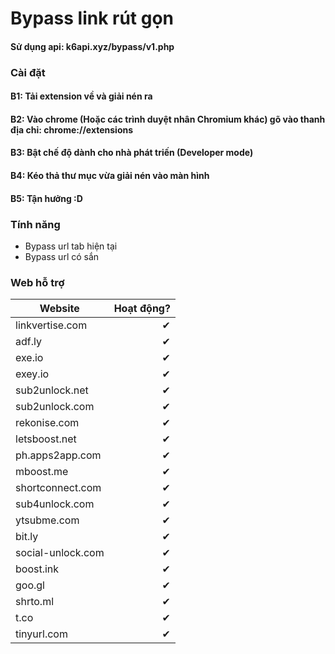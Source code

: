 # Bypass link rút gọn
#### Sử dụng api: k6api.xyz/bypass/v1.php

### Cài đặt
#### B1: Tải extension về và giải nén ra
#### B2: Vào chrome (Hoặc các trình duyệt nhân Chromium khác) gõ vào thanh địa chỉ: chrome://extensions
#### B3: Bật chế độ dành cho nhà phát triến (Developer mode)
#### B4: Kéo thả thư mục vừa giải nén vào màn hình
#### B5: Tận hưởng :D

### Tính năng
- Bypass url tab hiện tại
- Bypass url có sắn

### Web hỗ trợ
| Website       | Hoạt động?      | 
| ------------- | -------------:| 
| linkvertise.com      | ✔ | 
| adf.ly      | ✔     | 
| exe.io      | ✔     | 
| exey.io      | ✔     | 
| sub2unlock.net | ✔     | 
| sub2unlock.com      | ✔     | 
| rekonise.com | ✔      | 
| letsboost.net | ✔      | 
| ph.apps2app.com | ✔     | 
| mboost.me | ✔     | 
| shortconnect.com | ✔     | 
| sub4unlock.com | ✔     | 
| ytsubme.com | ✔      | 
| bit.ly | ✔      | 
| social-unlock.com | ✔      | 
| boost.ink | ✔      | 
| goo.gl | ✔      | 
| shrto.ml | ✔      | 
| t.co | ✔      | 
| tinyurl.com | ✔      | 
